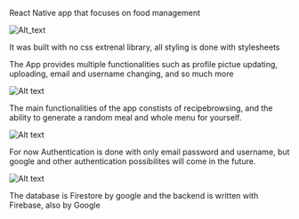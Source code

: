 React Native app that focuses on food management


![Alt_text](https://i.imgur.com/tKwPB2q.jpeg)

It was built with no css extrenal library, all styling is done with stylesheets


The App provides multiple functionalities such as profile pictue updating, uploading, email and username changing, and so much more


![Alt text](https://i.imgur.com/YCInF1X.jpeg)

The main functionalities of the app constists of recipebrowsing, and the ability to generate a random meal and whole menu for yourself.


![Alt text](https://i.imgur.com/os6vHGn.jpeg)

For now Authentication is done with only email password and username, but google and other authentication possibilites will come in the future.


![Alt text](https://i.imgur.com/xmg1DFX.jpeg)

The database is Firestore by google and the backend is written with Firebase, also by Google




